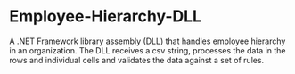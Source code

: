 # Employee-Hierarchy-DLL
A .NET Framework library assembly (DLL) that handles employee hierarchy in an organization. The DLL receives a csv string, processes the data in the rows and individual cells and validates the data against a set of rules.
